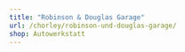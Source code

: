 ```yaml
---
title: "Robinson & Douglas Garage"
url: /chorley/robinson-und-douglas-garage/
shop: Autowerkstatt
---
```

